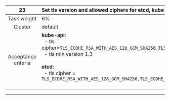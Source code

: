 |       **23**        | **Set tls version and allowed ciphers for etcd, kube-api, kubelet**                                                                                                                                                                                                                                      |
|:-------------------:|:---------------------------------------------------------------------------------------------------------------------------------------------------------------------------------------------------------------------------------------------------------------------------------------------------------|
|     Task weight     | 6%                                                                                                                                                                                                                                                                                                       |
|       Cluster       | default                                                                                                                                                                                                                                                                                                  |
| Acceptance criteria | **kube-api**:<br/>&nbsp;&nbsp;- tls cipher=`TLS_ECDHE_RSA_WITH_AES_128_GCM_SHA256,TLS_ECDHE_RSA_WITH_AES_256_GCM_SHA384`<br/>&nbsp;&nbsp;- tls min version 1.3<br/><br/>**etcd**:<br/>&nbsp;&nbsp;- tls cipher = `TLS_ECDHE_RSA_WITH_AES_128_GCM_SHA256,TLS_ECDHE_RSA_WITH_AES_256_GCM_SHA384`<br/><br/> |
---